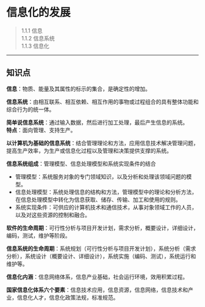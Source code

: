 # 信息化的发展
>
> 1.1.1 信息  
> 1.1.2 信息系统  
> 1.1.3 信息化
***

## 知识点

**信息**：物质、能量及其属性的标示的集合，是确定性的增加。  

**信息系统**：由相互联系、相互依赖、相互作用的事物或过程组合的具有整体功能和综合行为的统一体。  

**简单说信息系统**：通过输入数据，然后进行加工处理，最后产生信息的系统。  
**特点**：面向管理、支持生产。  

**以计算机为基础的信息系统**：结合管理理论和方法，应用信息技术解决管理问题，提高生产效率，为生产或信息化过程以及管理和决策提供支撑的系统。  

**信息系统组成**：管理模型、信息处理模型和系统实现条件的结合  

* 管理模型：系统服务对象的专门领域知识，以及分析和处理该领域问题的模型。  
* 信息处理模型：系统处理信息的结构和方法，管理模型中的理论和分析方法，在信息处理模型中转化为信息获取、储存、传输、加工和使用的规则。
* 系统实现条件：可供应的计算机技术和通信技术，从事对象领域工作的人员，以及对这些资源的控制和融合。

**软件的生命周期**：可行性分析与项目开发计划，需求分析，概要设计，详细设计，编码，测试，维护等阶段。  

**信息系统的生命周期**：系统规划（可行性分析与项目开发计划），系统分析（需求分析），系统设计（概要设计、详细设计），系统实施（编码、测试），系统运行和维护等。  

**信息化内涵**：信息网络体系，信息产业基础，社会运行环境，效用积累过程。  

**国家信息化体系六个要素**：信息技术应用，信息资源，信息网络，信息技术和产业，信息化人才，信息化政策法规，标准规范。  
